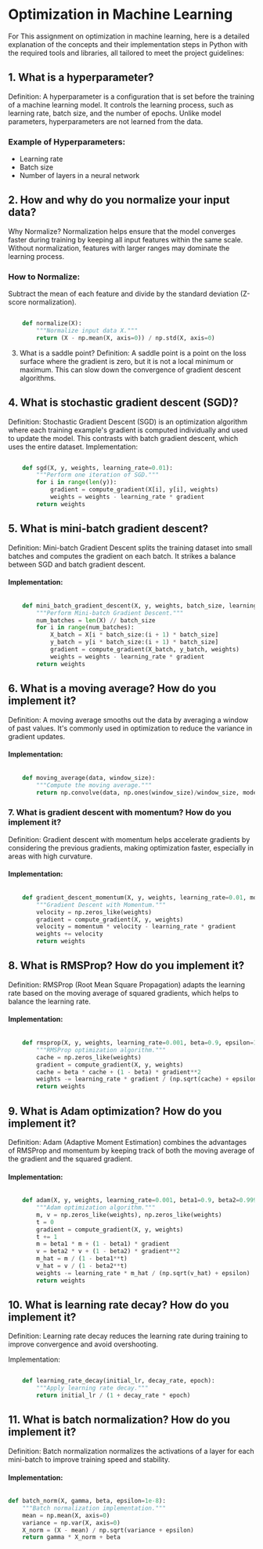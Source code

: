 # Optimization in Machine Learning


For This assignment on optimization in machine learning, here is a detailed explanation of the concepts and their implementation steps in Python with the required tools and libraries, all tailored to meet the project guidelines:

## 1. What is a hyperparameter?
Definition: A hyperparameter is a configuration that is set before the training of a machine learning model. It controls the learning process, such as learning rate, batch size, and the number of epochs. Unlike model parameters, hyperparameters are not learned from the data.

### Example of Hyperparameters:
- Learning rate
- Batch size
- Number of layers in a neural network

## 2. How and why do you normalize your input data?

Why Normalize? Normalization helps ensure that the model converges faster during training by keeping all input features within the same scale. Without normalization, features with larger ranges may dominate the learning process.

### How to Normalize:
Subtract the mean of each feature and divide by the standard deviation (Z-score normalization).


```python

    def normalize(X):
        """Normalize input data X."""
        return (X - np.mean(X, axis=0)) / np.std(X, axis=0)
```

3. What is a saddle point?
Definition: A saddle point is a point on the loss surface where the gradient is zero, but it is not a local minimum or maximum. This can slow down the convergence of gradient descent algorithms.


## 4. What is stochastic gradient descent (SGD)?
Definition: Stochastic Gradient Descent (SGD) is an optimization algorithm where each training example's gradient is computed individually and used to update the model. This contrasts with batch gradient descent, which uses the entire dataset.
Implementation:

```python

    def sgd(X, y, weights, learning_rate=0.01):
        """Perform one iteration of SGD."""
        for i in range(len(y)):
            gradient = compute_gradient(X[i], y[i], weights)
            weights = weights - learning_rate * gradient
        return weights

```

## 5. What is mini-batch gradient descent?
Definition: Mini-batch Gradient Descent splits the training dataset into small batches and computes the gradient on each batch. It strikes a balance between SGD and batch gradient descent.

#### Implementation:

```python

    def mini_batch_gradient_descent(X, y, weights, batch_size, learning_rate=0.01):
        """Perform Mini-batch Gradient Descent."""
        num_batches = len(X) // batch_size
        for i in range(num_batches):
            X_batch = X[i * batch_size:(i + 1) * batch_size]
            y_batch = y[i * batch_size:(i + 1) * batch_size]
            gradient = compute_gradient(X_batch, y_batch, weights)
            weights = weights - learning_rate * gradient
        return weights

```

## 6. What is a moving average? How do you implement it?

Definition: A moving average smooths out the data by averaging a window of past values. It's commonly used in optimization to reduce the variance in gradient updates.

#### Implementation:

```python

    def moving_average(data, window_size):
        """Compute the moving average."""
        return np.convolve(data, np.ones(window_size)/window_size, mode='valid')
```

### 7. What is gradient descent with momentum? How do you implement it?

Definition: Gradient descent with momentum helps accelerate gradients by considering the previous gradients, making optimization faster, especially in areas with high curvature.

#### Implementation:

```python

    def gradient_descent_momentum(X, y, weights, learning_rate=0.01, momentum=0.9):
        """Gradient Descent with Momentum."""
        velocity = np.zeros_like(weights)
        gradient = compute_gradient(X, y, weights)
        velocity = momentum * velocity - learning_rate * gradient
        weights += velocity
        return weights
```

## 8. What is RMSProp? How do you implement it?
Definition: RMSProp (Root Mean Square Propagation) adapts the learning rate based on the moving average of squared gradients, which helps to balance the learning rate.

#### Implementation:

```python

    def rmsprop(X, y, weights, learning_rate=0.001, beta=0.9, epsilon=1e-8):
        """RMSProp optimization algorithm."""
        cache = np.zeros_like(weights)
        gradient = compute_gradient(X, y, weights)
        cache = beta * cache + (1 - beta) * gradient**2
        weights -= learning_rate * gradient / (np.sqrt(cache) + epsilon)
        return weights
```

## 9. What is Adam optimization? How do you implement it?

Definition: Adam (Adaptive Moment Estimation) combines the advantages of RMSProp and momentum by keeping track of both the moving average of the gradient and the squared gradient.

#### Implementation:

```python

    def adam(X, y, weights, learning_rate=0.001, beta1=0.9, beta2=0.999, epsilon=1e-8):
        """Adam optimization algorithm."""
        m, v = np.zeros_like(weights), np.zeros_like(weights)
        t = 0
        gradient = compute_gradient(X, y, weights)
        t += 1
        m = beta1 * m + (1 - beta1) * gradient
        v = beta2 * v + (1 - beta2) * gradient**2
        m_hat = m / (1 - beta1**t)
        v_hat = v / (1 - beta2**t)
        weights -= learning_rate * m_hat / (np.sqrt(v_hat) + epsilon)
        return weights
```

## 10. What is learning rate decay? How do you implement it?

Definition: Learning rate decay reduces the learning rate during training to improve convergence and avoid overshooting.

Implementation:

```python

    def learning_rate_decay(initial_lr, decay_rate, epoch):
        """Apply learning rate decay."""
        return initial_lr / (1 + decay_rate * epoch)
```

## 11. What is batch normalization? How do you implement it?

Definition: Batch normalization normalizes the activations of a layer for each mini-batch to improve training speed and stability.

#### Implementation:

```python

def batch_norm(X, gamma, beta, epsilon=1e-8):
    """Batch normalization implementation."""
    mean = np.mean(X, axis=0)
    variance = np.var(X, axis=0)
    X_norm = (X - mean) / np.sqrt(variance + epsilon)
    return gamma * X_norm + beta
```